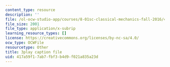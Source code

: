```yaml
---
content_type: resource
description: ''
file: /ol-ocw-studio-app/courses/8-01sc-classical-mechanics-fall-2016/417a59f17ab7fbf3b4d9f021a835a23d_OwNr82QgkP8.srt
file_size: 2001
file_type: application/x-subrip
learning_resource_types: []
license: https://creativecommons.org/licenses/by-nc-sa/4.0/
ocw_type: OCWFile
resourcetype: Other
title: 3play caption file
uid: 417a59f1-7ab7-fbf3-b4d9-f021a835a23d
---
```

